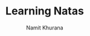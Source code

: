---
author: ["Namit Khurana"]
title: Learning Natas
summary: Contains posts related to `Learning Natas`
description: Contains posts related to my learning Natas journey. Blog posts will contain the walkthrough of the levels and the commands used to solve the levels.
ShowReadingTime: false
---